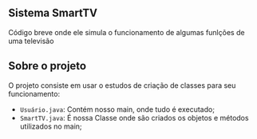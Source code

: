 ## Sistema SmartTV

Código breve onde ele simula o funcionamento de algumas funlções de uma televisão

## Sobre o projeto

O projeto consiste em usar o estudos de criação de classes para seu funcionamento:

- `Usuário.java`: Contém nosso main, onde tudo é executado;
- `SmartTV.java`: É nossa Classe onde são criados os objetos e métodos utilizados no main;